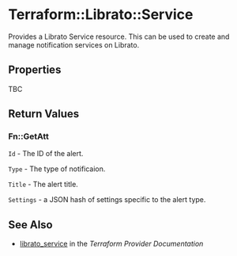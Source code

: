 # Terraform::Librato::Service

Provides a Librato Service resource. This can be used to
create and manage notification services on Librato.

## Properties

TBC

## Return Values

### Fn::GetAtt

`Id` - The ID of the alert.

`Type` - The type of notificaion.

`Title` - The alert title.

`Settings` - a JSON hash of settings specific to the alert type.

## See Also

* [librato_service](https://www.terraform.io/docs/providers/librato/r/service.html) in the _Terraform Provider Documentation_